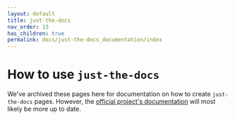 ```yaml
---
layout: default
title: just-the-docs
nav_order: 13
has_children: true
permalink: docs/just-the-docs_documentation/index
---
```


# How to use `just-the-docs`

We've archived these pages here for documentation on how to create `just-the-docs` pages. However, the [official project's documentation](https://pmarsceill.github.io/just-the-docs/) will most likely be more up to date.
